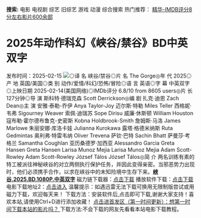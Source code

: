 **搜索:** 电影 电视剧 综艺 旧综艺 游戏 动漫 综合搜索 热门推荐： [精华-IMDB评分8分左右影片600余部](https://www.dytt8.com/html/gndy/jddy/20160320/50510.html)
# 2025年动作科幻《峡谷/禁谷》BD中英双字
发布时间：2025-02-15 
![](https://img9.doubanio.com/view/photo/l_ratio_poster/public/p2916136841.jpg)◎译 名 峡谷/禁谷◎片 名 The Gorge◎年 代 2025◎产 地 英国/美国◎类 别 动作/爱情/科幻/恐怖/冒险◎语 言 英语◎字 幕 中英双字◎上映日期 2025-02-14(美国网络)◎IMDb评分 6.8/10 from 8605 users◎片 长 127分钟◎导 演 斯科特·德瑞克森 Scott Derrickson◎编 剧 扎克·迪恩 Zach Dean◎主 演 安雅·泰勒-乔伊 Anya Taylor-Joy 迈尔斯·特勒 Miles Teller 西格妮·韦弗 Sigourney Weaver 索佩·迪瑞苏 Sope Dirisu 威廉·休斯顿 William Houston 寇布勒·霍尔德布鲁克-史密斯 Kobna Holdbrook-Smith 詹姆斯·马洛 James Marlowe 朱丽安娜·库洛卡娃 Julianna Kurokawa 露塔·格德米纳斯 Ruta Gedmintas 奥利弗·特雷韦纳 Oliver Trevena 萨钦·巴特 Sachin Bhatt 萨曼莎·考格兰 Samantha Coughlan 亚历桑德罗·加西亚 Alessandro Garcia Greta Hansen Greta Hansen Larisa Munoz Mejia Larisa Munoz Mejia Adam Scott-Rowley Adam Scott-Rowley József Tálos József Tálos◎简 介 两名训练有素的特工被派往神秘峡谷的对立两侧执行保护任务，并因此变得亲密。当邪恶势力出现时，他们必须携手合作，以求在峡谷中的未知险境中生存下来。[**峡谷.2025.BD.1080P.中英双字**](magnet:?xt=urn:btih:1e6d4b496beeabbd6b2af5108a2228c25746a91d&dn=%e9%98%b3%e5%85%89%e7%94%b5%e5%bd%b1dygod.org.%e5%b3%a1%e8%b0%b7.2025.BD.1080P.%e4%b8%ad%e8%8b%b1%e5%8f%8c%e5%ad%97.mkv&tr=udp%3a%2f%2ftracker.opentrackr.org%3a1337%2fannounce&tr=udp%3a%2f%2fexodus.desync.com%3a6969%2fannounce) 磁力链下载器：[点击下载](https://dygod.org/js/bt.htm "qBittorrent") 播放软件下载：[点击下载](https://dygod.org/js/player.htm "PotPlayer") 电影下载地址2：[点击进入](https://dygod.org/ "阳光电影") 温馨提示：如遇迅雷无法下载可换用无限制版尝试或用磁力下载，欢迎每天来！  下载方法：安装软件后,点击即可下载,谢谢大家支持！喜欢本站,请使用Ctrl+D进行添加收藏！ [点击进首发区（第一时间更新）：想第一时间下载本站的影片吗？ ](https://www.ygdy8.net/)下载方法:不会下载的网友先看看本站电影下载教程。